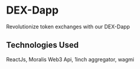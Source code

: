 # DEX-Dapp
Revolutionize token exchanges with our DEX-Dapp

## Technologies Used
ReactJs, Moralis Web3 Api, 1inch aggregator, wagmi
